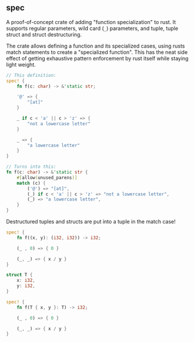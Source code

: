 ## spec

A proof-of-concept crate of adding "function specialization" to rust. It supports regular parameters, wild card (`_`) parameters, and tuple, tuple struct and struct destructuring.

The crate allows defining a function and its specialized cases, using rusts match statements to create a "specialized function". This has the neat side effect of getting exhaustive pattern enforcement by rust itself while staying light weight.

```rust
// This definition:
spec! {
    fn f(c: char) -> &'static str;

    '@' => {
        "[at]"
    }

    _ if c < 'a' || c > 'z' => {
        "not a lowercase letter"
    }

    _ => {
        "a lowercase letter"
    }
}

// Turns into this:
fn f(c: char) -> &'static str {
    #[allow(unused_parens)]
    match (c) {
        ('@') => "[at]",
        (_) if c < 'a' || c > 'z' => "not a lowercase letter",
        (_) => "a lowercase letter",
    }
}
```

Destructured tuples and structs are put into a tuple in the match case!

```rust
spec! {
    fn f((x, y): (i32, i32)) -> i32;

    (_ , 0) => { 0 }

    (_, _) => { x / y }
}
```

```rust
struct T {
    x: i32,
    y: i32,
}

spec! {
    fn f(T { x, y }: T) -> i32;

    (_ , 0) => { 0 }

    (_, _) => { x / y }
}
```
